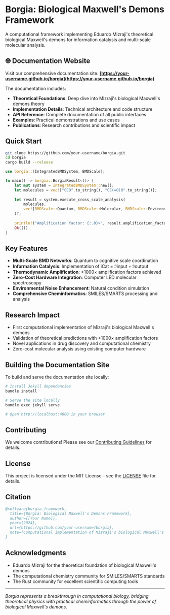 # Borgia: Biological Maxwell's Demons Framework

A computational framework implementing Eduardo Mizraji's theoretical biological Maxwell's demons for information catalysis and multi-scale molecular analysis.

## 🌐 Documentation Website

Visit our comprehensive documentation site: **[https://your-username.github.io/borgia](https://your-username.github.io/borgia)**

The documentation includes:
- **Theoretical Foundations**: Deep dive into Mizraji's biological Maxwell's demons theory
- **Implementation Details**: Technical architecture and code structure
- **API Reference**: Complete documentation of all public interfaces
- **Examples**: Practical demonstrations and use cases
- **Publications**: Research contributions and scientific impact

## Quick Start

```bash
git clone https://github.com/your-username/borgia.git
cd borgia
cargo build --release
```

```rust
use borgia::{IntegratedBMDSystem, BMDScale};

fn main() -> borgia::BorgiaResult<()> {
    let mut system = IntegratedBMDSystem::new();
    let molecules = vec!["CCO".to_string(), "CC(=O)O".to_string()];
    
    let result = system.execute_cross_scale_analysis(
        molecules,
        vec![BMDScale::Quantum, BMDScale::Molecular, BMDScale::Environmental]
    )?;
    
    println!("Amplification factor: {:.0}×", result.amplification_factor);
    Ok(())
}
```

## Key Features

- **Multi-Scale BMD Networks**: Quantum to cognitive scale coordination
- **Information Catalysis**: Implementation of iCat = ℑinput ◦ ℑoutput
- **Thermodynamic Amplification**: >1000× amplification factors achieved
- **Zero-Cost Hardware Integration**: Computer LED molecular spectroscopy
- **Environmental Noise Enhancement**: Natural condition simulation
- **Comprehensive Cheminformatics**: SMILES/SMARTS processing and analysis

## Research Impact

- First computational implementation of Mizraji's biological Maxwell's demons
- Validation of theoretical predictions with >1000× amplification factors
- Novel applications in drug discovery and computational chemistry
- Zero-cost molecular analysis using existing computer hardware

## Building the Documentation Site

To build and serve the documentation site locally:

```bash
# Install Jekyll dependencies
bundle install

# Serve the site locally
bundle exec jekyll serve

# Open http://localhost:4000 in your browser
```

## Contributing

We welcome contributions! Please see our [Contributing Guidelines](CONTRIBUTING.md) for details.

## License

This project is licensed under the MIT License - see the [LICENSE](LICENSE) file for details.

## Citation

```bibtex
@software{borgia_framework,
  title={Borgia: Biological Maxwell's Demons Framework},
  author={[Your Name]},
  year={2024},
  url={https://github.com/your-username/borgia},
  note={Computational implementation of Mizraji's biological Maxwell's demons}
}
```

## Acknowledgments

- Eduardo Mizraji for the theoretical foundation of biological Maxwell's demons
- The computational chemistry community for SMILES/SMARTS standards
- The Rust community for excellent scientific computing tools

---

*Borgia represents a breakthrough in computational biology, bridging theoretical physics with practical cheminformatics through the power of biological Maxwell's demons.*
